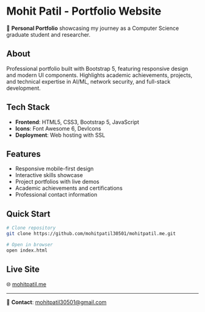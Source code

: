 # Mohit Patil - Portfolio Website

🚀 **Personal Portfolio** showcasing my journey as a Computer Science graduate student and researcher.

## About
Professional portfolio built with Bootstrap 5, featuring responsive design and modern UI components. Highlights academic achievements, projects, and technical expertise in AI/ML, network security, and full-stack development.

## Tech Stack
- **Frontend**: HTML5, CSS3, Bootstrap 5, JavaScript
- **Icons**: Font Awesome 6, DevIcons
- **Deployment**: Web hosting with SSL

## Features
- Responsive mobile-first design
- Interactive skills showcase
- Project portfolios with live demos
- Academic achievements and certifications
- Professional contact information

## Quick Start
```bash
# Clone repository
git clone https://github.com/mohitpatil30501/mohitpatil.me.git

# Open in browser
open index.html
```

## Live Site
🌐 [mohitpatil.me](https://mohitpatil.me)

---
📧 **Contact**: [mohitpatil30501@gmail.com](mailto:mohitpatil30501@gmail.com)
